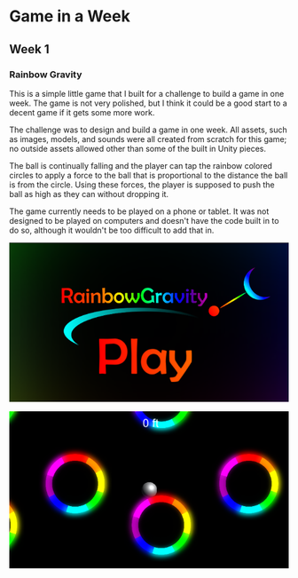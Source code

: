 # Game in a Week

## Week 1

### Rainbow Gravity

This is a simple little game that I built for a challenge to build a game in one week.
The game is not very polished, but I think it could be a good start to a decent game if it gets some more work.

The challenge was to design and build a game in one week.  All assets, such as images, models, and sounds were all created from scratch for this game; no outside assets allowed other than some of the built in Unity pieces.

The ball is continually falling and the player can tap the rainbow colored circles to apply a force to the ball that is proportional to the distance the ball is from the circle.  Using these forces, the player is supposed to push the ball as high as they can without dropping it.

The game currently needs to be played on a phone or tablet.  It was not designed to be played on computers and doesn't have the code built in to do so, although it wouldn't be too difficult to add that in.

![screenshot1](screenshot1.png)

![screenshot2](screenshot2.png)

